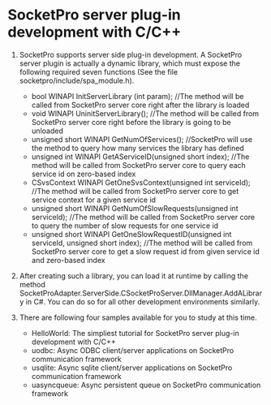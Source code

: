 # SocketPro server plug-in development with C/C++

1.	SocketPro supports server side plug-in development. A SocketPro server plugin is actually a dynamic library, which must expose the following required seven functions (See the file socketpro/include/spa_module.h).

	- bool WINAPI InitServerLibrary (int param); //The method will be called from SocketPro server core right after the library is loaded
	- void WINAPI UninitServerLibrary(); //The method will be called from SocketPro server core right before the library is going to be unloaded
	- unsigned short WINAPI GetNumOfServices(); //SocketPro will use the method to query how many services the library has defined
	- unsigned int WINAPI GetAServiceID(unsigned short index); //The method will be called from SocketPro server core to query each service id on zero-based index
	- CSvsContext WINAPI GetOneSvsContext(unsigned int serviceId); //The method will be called from SocketPro server core to get service context for a given service id
	- unsigned short WINAPI GetNumOfSlowRequests(unsigned int serviceId); //The method will be called from SocketPro server core to query the number of slow requests for one service id
	- unsigned short WINAPI GetOneSlowRequestID(unsigned int serviceId, unsigned short index); //The method will be called from SocketPro server core to get a slow request id from given service id and zero-based index
	
3.	After creating such a library, you can load it at runtime by calling the method SocketProAdapter.ServerSide.CSocketProServer.DllManager.AddALibrary in C#. You can do so for all other development environments similarly.

4.	There are following four samples available for you to study at this time.
	- HelloWorld: The simpliest tutorial for SocketPro server plug-in development with C/C++
	- uodbc: Async ODBC client/server applications on SocketPro communication framework
	- usqlite: Async sqlite client/server applications on SocketPro communication framework
	- uasyncqueue: Async persistent queue on SocketPro communication framework

